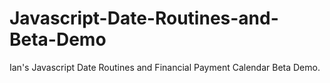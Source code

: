 # Javascript-Date-Routines-and-Beta-Demo
Ian's Javascript Date Routines and Financial Payment Calendar Beta Demo. 
